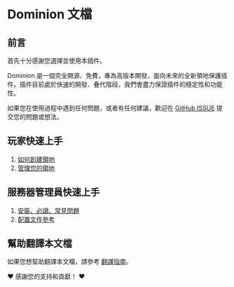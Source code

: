 # Dominion 文檔

## 前言

首先十分感謝您選擇並使用本插件。

Dominion 是一個完全開源、免費，專為高版本開發，面向未來的全新領地保護插件。插件目前處於快速的開發、叠代階段，我們會盡力保證插件的穩定性和功能性。

如果您在使用過程中遇到任何問題，或者有任何建議，歡迎在 [GitHub ISSUE](https://github.com/ColdeZhang/Dominion/issues) 提交您的問題或想法。

## 玩家快速上手

1. [如何創建領地](create-dominion.md)
2. [管理您的領地](manage-dominion/README.md)

## 服務器管理員快速上手

1. [安裝、必讀、常見問題](operator/README.md)
2. [配置文件參考](operator/config.md)

## 幫助翻譯本文檔

如果您想幫助翻譯本文檔，請參考 [翻譯指南](https://github.com/ColdeZhang/Dominion/blob/master/CONTRIBUTING.md#translate-documentation)。

❤ 感謝您的支持和貢獻！ ❤
